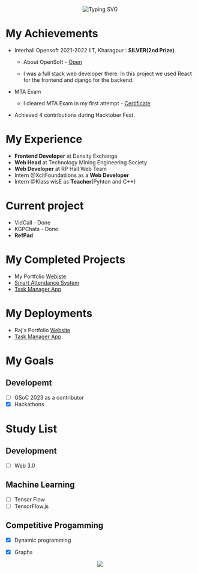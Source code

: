 <p align="center">
  <img src="https://readme-typing-svg.herokuapp.com?font=Fira+Code&size=28&duration=2000&pause=1000&color=36BCF7&center=true&vCenter=true&width=600&lines=Hey%2C+I'm+Rajesh!+👋;Software+Engineer+%40+UIDAI;Backend+Developer+%7C+Problem+Solver" alt="Typing SVG" />
</p>

# My Achievements

- Interhall Opensoft 2021-2022 IIT, Kharagpur : **SILVER(2nd Prize)**

  - About OpenSoft - [Open](https://wiki.metakgp.org/w/Open_Soft)

  - I was a full stack web developer there. In this project we used React for the frontend and django for the backend.
 
 - MTA Exam
   - I cleared MTA Exam in my first attempt - [Certificate](https://www.linkedin.com/posts/rajesh-kumar-singh-2933371aa_mta-introduction-to-programming-using-html-activity-6848102546028994560-tzkt?utm_source=linkedin_share&utm_medium=member_desktop_web)
  - Achieved 4 contributions during Hacktober Fest.

# My Experience
- **Frontend Developer** at Density Exchange
- **Web Head** at Technology Mining Engineering Society
- **Web Developer** at RP Hall Web Team
- Intern @XcitFoundatiions as a **Web Developer**
- Intern @Klass wisE as **Teacher**(Pyhton and C++)
 
 # Current project
 - VidCall - Done
 - KGPChats - Done
 - **RefPad**

 # My Completed Projects
 - My Portfolio [Webiste](https://luxury-dolphin-25de30.netlify.app)
 - [Smart Attendance System](https://github.com/NutNick31/Smart_Attendance_System.git)
 - [Task Manager App](https://rajesh-task-manager-1.herokuapp.com/)
 
 
 # My Deployments
 - Raj's Portfolio [Website](https://luxury-dolphin-25de30.netlify.app)
 - [Task Manager App](https://rajesh-task-manager-1.herokuapp.com/)

# My Goals
## Developemt
- [ ] GSoC 2023 as a contributor
- [x] Hackathons

# Study List
## Development
 - [ ] Web 3.0
## Machine Learning
 - [ ] Tensor Flow
 - [ ] TensorFlow.js
## Competitive Progamming
 - [x] Dynamic programming
 - [x] Graphs


<p align="center">
  <img src="https://github-readme-stats.vercel.app/api/top-langs/?username=NutNick31&layout=compact&theme=tokyonight&hide_border=true" />
</p>
